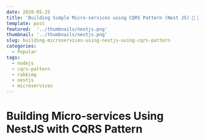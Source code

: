 ```yaml
---
date: 2020-05-25
title: 'Building Simple Micro-services using CQRS Pattern (Nest JS) 🔭 🎯🎺'
template: post
featured:  '../thumbnails/nestjs.png'
thumbnail: '../thumbnails/nestjs.png'
slug: building-microservices-using-nestjs-using-cqrs-pattern
categories:
  - Popular
tags:
  - nodejs
  - cqrs-pattern
  - rabbimq
  - nestjs
  - microservices
---
```


# Building Micro-services Using NestJS with CQRS Pattern

